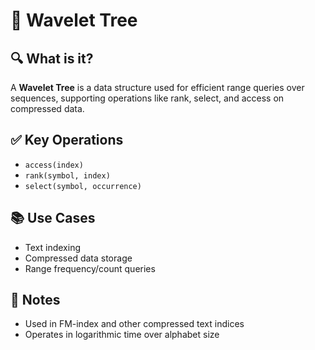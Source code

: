 # 🧠 Wavelet Tree

## 🔍 What is it?
A **Wavelet Tree** is a data structure used for efficient range queries over sequences, supporting operations like rank, select, and access on compressed data.

## ✅ Key Operations
- `access(index)`
- `rank(symbol, index)`
- `select(symbol, occurrence)`

## 📚 Use Cases
- Text indexing
- Compressed data storage
- Range frequency/count queries

## 📝 Notes
- Used in FM-index and other compressed text indices
- Operates in logarithmic time over alphabet size
